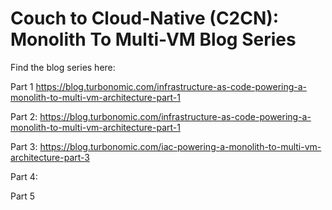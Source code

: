 # Couch to Cloud-Native (C2CN):  Monolith To Multi-VM Blog Series 

Find the blog series here:

Part 1 https://blog.turbonomic.com/infrastructure-as-code-powering-a-monolith-to-multi-vm-architecture-part-1

Part 2: https://blog.turbonomic.com/infrastructure-as-code-powering-a-monolith-to-multi-vm-architecture-part-1

Part 3: https://blog.turbonomic.com/iac-powering-a-monolith-to-multi-vm-architecture-part-3

Part 4:

Part 5